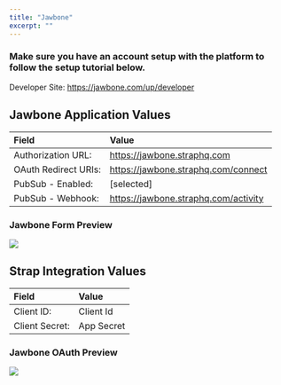 ```yaml
---
title: "Jawbone"
excerpt: ""
---
```

### Make sure you have an account setup with the platform to follow the setup tutorial below.

Developer Site: <a href="https://jawbone.com/up/developer" target="_blank">https://jawbone.com/up/developer</a>


## Jawbone Application Values

| **Field** | **Value** |
| :--- | :--- |
| Authorization URL: | https://jawbone.straphq.com |
| OAuth Redirect URIs: | https://jawbone.straphq.com/connect |
| PubSub - Enabled: |  [selected] |
| PubSub - Webhook: |  https://jawbone.straphq.com/activity |

### Jawbone Form Preview
![](https://storage.googleapis.com/strap-docs/jawbone.png)


## Strap Integration Values
| **Field** | **Value** |
| :--- | :--- |
| Client ID: | Client Id |
| Client Secret: | App Secret |
 
### Jawbone OAuth Preview
![](https://storage.googleapis.com/strap-docs/jawbone-oauth.png)